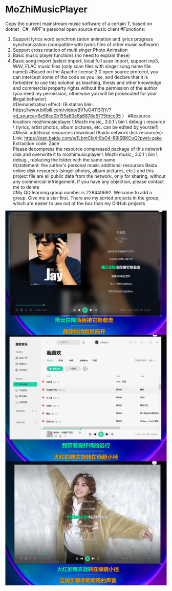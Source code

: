 # MoZhiMusicPlayer
Copy the current mainstream music software of a certain T, based on dotnet_ C#_ WPF's personal open source music client
#Functions:
  1. Support lyrics word synchronization animation and lyrics progress synchronization (compatible with lyrics files of other music software)
  2. Support cross rotation of multi singer Photo Animation
  3. Basic music player functions (no need to explain these)
  4. Basic song import (select import, local full scan import, support mp3, WAV, FLAC music files (only scan files with singer song name file name))
#Based on the Apache license 2.0 open source protocol, you can intercept some of the code as you like, and declare that it is forbidden to use this solution as teaching, thesis and other knowledge and commercial property rights without the permission of the author (you need my permission, otherwise you will be prosecuted for your illegal behavior)  
#Demonstration effect: (B station link: https://www.bilibili.com/video/BV1uG41137jY/?vd_source=6e56ca0b155a60e6a6878e5775fdcc35 ）
#Resource location: mozhimusicplayer \ Mozhi music_ 3.0.1 \ bin \ debug \ resource \ (lyrics, artist photos, album pictures, etc. can be edited by yourself)  
#Music additional resources download (Baidu network disk resources):  
  Link: https://pan.baidu.com/s/1LbmClxXrEsO4-R9ISBKCoQ?pwd=zake Extraction code: Zace  
  Please decompress the resource compressed package of this network disk and overwrite it to mozhimusicplayer \ Mozhi music_ 3.0.1 \ bin \ debug \, replacing the folder with the same name  
#(statement: the author's personal music additional resources Baidu online disk resources (singer photos, album pictures, etc.) and this project file are all public data from the network, only for sharing, without any commercial infringement. If you have any objection, please contact me to delete  
#My QQ learning group number is 228440692. Welcome to add a group. Give me a star first. There are my sorted projects in the group, which are easier to use out of the box than my GitHub projects  
<img src="doc/3.png" align="center" width="660">
<img src="doc/2.png" align="center" width="660">
<img src="doc/1.png" align="center" width="660">

